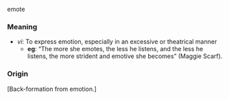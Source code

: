 emote
### Meaning
+ _vi_: To express emotion, especially in an excessive or theatrical manner
	+ __eg__: “The more she emotes, the less he listens, and the less he listens, the more strident and emotive she becomes” (Maggie Scarf).

### Origin

[Back-formation from emotion.]
